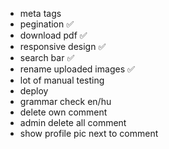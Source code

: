 - meta tags
- pegination ✅
- download pdf ✅
- responsive design ✅
- search bar ✅
- rename uploaded images ✅
- lot of manual testing
- deploy
- grammar check en/hu
- delete own comment
- admin delete all comment
- show profile pic next to comment
